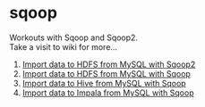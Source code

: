 # sqoop
Workouts with Sqoop and Sqoop2.  
Take a visit to wiki for more...  

1. [Import data to HDFS from MySQL with Sqoop2](https://github.com/emirkorkmaz/sqoop/wiki/Import-data-to-HDFS-from-MySQL-with-Sqoop2) 
2. [Import data to HDFS from MySQL with Sqoop](https://github.com/emirkorkmaz/sqoop/wiki/Import-data-to-HDFS-from-MySQL-with-Sqoop) 
3. [Import data to Hive from MySQL with Sqoop](https://github.com/emirkorkmaz/sqoop/wiki/Import-data-to-Hive-from-MySQL-with-Sqoop) 
4. [Import data to Impala from MySQL with Sqoop](https://github.com/emirkorkmaz/sqoop/wiki/Import-data-to-Impala-from-MySQL-with-Sqoop) 




